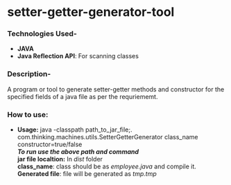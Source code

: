 # setter-getter-generator-tool
### Technologies Used-
- **JAVA**
- **Java Reflection API**: For scanning classes
### Description-
A program or tool to generate setter-getter methods and constructor for the specified fields of a java file as per the requriememt.
### How to use:
- **Usage:** java -classpath path_to_jar_file;. com.thinking.machines.utils.SetterGetterGenerator class_name constructor=true/false <br/>
  ***To run use the above path and command***<br/>
  **jar file localtion:** In *dist* folder<br/>
  **class_name**: class should be as *employee.java* and compile it.<br/>
  **Generated file**: file will be generated as *tmp.tmp*<br/>
